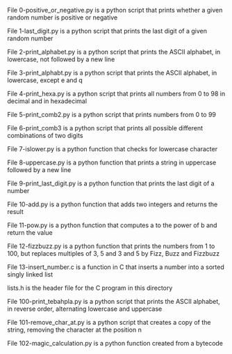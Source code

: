 File 0-positive_or_negative.py is a python script that prints whether a given random number is positive or negative

File 1-last_digit.py is a python script that prints the last digit of a given random number

File 2-print_alphabet.py is a python script that prints the ASCII alphabet, in lowercase, not followed by a new line

File 3-print_alphabt.py is a python script that prints the ASCII alphabet, in lowercase, except e and q

File 4-print_hexa.py is a python script that prints all numbers from 0 to 98 in decimal and in hexadecimal

File 5-print_comb2.py is a python script that prints numbers from 0 to 99

File 6-print_comb3 is a python script that prints all possible different combinations of two digits

File 7-islower.py is a python function that checks for lowercase character

File 8-uppercase.py is a python function that prints a string in uppercase followed by a new line

File 9-print_last_digit.py is a python function that prints the last digit of a number

File 10-add.py is a python function that adds two integers and returns the result

File 11-pow.py is a python function that computes a to the power of b and return the value

File 12-fizzbuzz.py is a python function that prints the numbers from 1 to 100, but replaces multiples of 3, 5 and 3 and 5 by Fizz, Buzz and Fizzbuzz

File 13-insert_number.c is a function in C that inserts a number into a sorted singly linked list

lists.h is the header file for the C program in this directory

File 100-print_tebahpla.py is a python script that prints the ASCII alphabet, in reverse order, alternating lowercase and uppercase

File 101-remove_char_at.py is a python script that creates a copy of the string, removing the character at the position n

File 102-magic_calculation.py is a python function created from a bytecode
